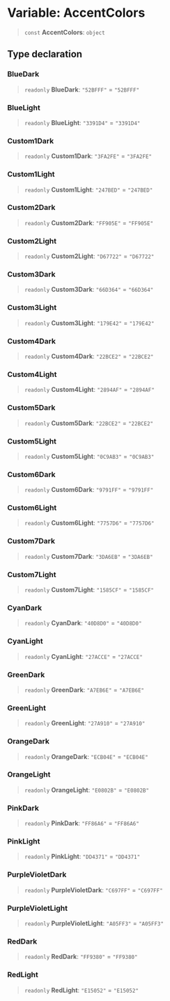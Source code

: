 # Variable: AccentColors

> `const` **AccentColors**: `object`

## Type declaration

### BlueDark

> `readonly` **BlueDark**: `"52BFFF"` = `"52BFFF"`

### BlueLight

> `readonly` **BlueLight**: `"3391D4"` = `"3391D4"`

### Custom1Dark

> `readonly` **Custom1Dark**: `"3FA2FE"` = `"3FA2FE"`

### Custom1Light

> `readonly` **Custom1Light**: `"247BED"` = `"247BED"`

### Custom2Dark

> `readonly` **Custom2Dark**: `"FF905E"` = `"FF905E"`

### Custom2Light

> `readonly` **Custom2Light**: `"D67722"` = `"D67722"`

### Custom3Dark

> `readonly` **Custom3Dark**: `"66D364"` = `"66D364"`

### Custom3Light

> `readonly` **Custom3Light**: `"179E42"` = `"179E42"`

### Custom4Dark

> `readonly` **Custom4Dark**: `"22BCE2"` = `"22BCE2"`

### Custom4Light

> `readonly` **Custom4Light**: `"2894AF"` = `"2894AF"`

### Custom5Dark

> `readonly` **Custom5Dark**: `"22BCE2"` = `"22BCE2"`

### Custom5Light

> `readonly` **Custom5Light**: `"0C9AB3"` = `"0C9AB3"`

### Custom6Dark

> `readonly` **Custom6Dark**: `"9791FF"` = `"9791FF"`

### Custom6Light

> `readonly` **Custom6Light**: `"7757D6"` = `"7757D6"`

### Custom7Dark

> `readonly` **Custom7Dark**: `"3DA6EB"` = `"3DA6EB"`

### Custom7Light

> `readonly` **Custom7Light**: `"1585CF"` = `"1585CF"`

### CyanDark

> `readonly` **CyanDark**: `"40D8D0"` = `"40D8D0"`

### CyanLight

> `readonly` **CyanLight**: `"27ACCE"` = `"27ACCE"`

### GreenDark

> `readonly` **GreenDark**: `"A7EB6E"` = `"A7EB6E"`

### GreenLight

> `readonly` **GreenLight**: `"27A910"` = `"27A910"`

### OrangeDark

> `readonly` **OrangeDark**: `"ECB04E"` = `"ECB04E"`

### OrangeLight

> `readonly` **OrangeLight**: `"E0802B"` = `"E0802B"`

### PinkDark

> `readonly` **PinkDark**: `"FF86A6"` = `"FF86A6"`

### PinkLight

> `readonly` **PinkLight**: `"DD4371"` = `"DD4371"`

### PurpleVioletDark

> `readonly` **PurpleVioletDark**: `"C697FF"` = `"C697FF"`

### PurpleVioletLight

> `readonly` **PurpleVioletLight**: `"A05FF3"` = `"A05FF3"`

### RedDark

> `readonly` **RedDark**: `"FF9380"` = `"FF9380"`

### RedLight

> `readonly` **RedLight**: `"E15052"` = `"E15052"`
